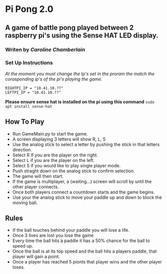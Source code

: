 # Pi Pong 2.0
## A game of battle pong played between 2 raspberry pi's using the Sense HAT LED display.
### Writen by *Caroline Chamberlain*
### Set Up Instructions
*At the moment you must change the Ip's set in the proram the match the corasponding ip's of the pi's playing the game.*
```
RIGHTPI_IP = "10.41.10.??"
LEFTPI_IP = "10.41.10.??"
```
**Please ensure sense hat is installed on the pi using this command**
`sudo apt install sense-hat`
## How To Play 
- Run GameMain.py to start the game.
- A screen displaying 3 letters will show R, L, S
- Use the analog stick to select a letter by pushing the stick in that letters direction.
- Select R If you are the player on the right.
- Select L if you are the player on the left.
- Select S if you would like to play single player mode.
- Push straght down on the analog stick to confirm selection.
- The game will then start.
- If the game is multiplayer, a (waiting...) screen will scroll by until the other player connects.
- Once both players connect a countdown starts and the game begins.
- Use your the analog stick to move your paddle up and down to block the moving ball.
## Rules
- If the ball touches behind your paddle you will lose a life.
- Once 3 lives are lost you lose the game
- Every time the ball hits a paddle it has a 50% chance for the ball to speed up.
- Once the ball is at its top speed and the ball hits a players paddle, that player will gain a  point.
- Once a player has reached 5 pionts that player wins and the other player loses.
    
